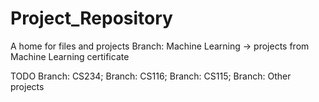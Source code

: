# Project_Repository
A home for files and projects
Branch: Machine Learning -> projects from Machine Learning certificate

TODO
Branch: CS234;
Branch: CS116;
Branch: CS115;
Branch: Other projects
